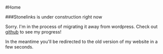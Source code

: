 #Home

###Stonelinks is under construction right now

Sorry. I'm in the process of migrating it away from wordpress. Check out [github](https://github.com/Stonelinks/stonelinks) to see my progress!

In the meantime you'll be redirected to the old version of my website in a few seconds.



